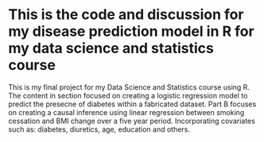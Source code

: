 # This is the code and discussion for my disease prediction model in R for my data science and statistics course
This is my final project for my Data Science and Statistics course using R.
The content in section focused on creating a logistic regression model to predict the presecne of diabetes within a fabricated dataset.
Part B focuses on creating a causal inference using linear regression between smoking cessation and BMI change over a five year period. Incorporating covariates such as: diabetes, diuretics, age, education and others.

